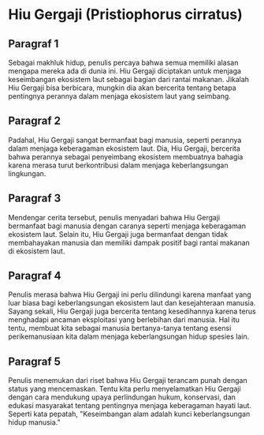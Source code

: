 # Hiu Gergaji (Pristiophorus cirratus)

## Paragraf 1

Sebagai makhluk hidup, penulis percaya bahwa semua memiliki alasan mengapa mereka ada di dunia ini. Hiu Gergaji diciptakan untuk menjaga keseimbangan ekosistem laut sebagai bagian dari rantai makanan. Jikalah Hiu Gergaji bisa berbicara, mungkin dia akan bercerita tentang betapa pentingnya perannya dalam menjaga ekosistem laut yang seimbang.

## Paragraf 2

Padahal, Hiu Gergaji sangat bermanfaat bagi manusia, seperti perannya dalam menjaga keberagaman ekosistem laut. Dia, Hiu Gergaji, bercerita bahwa perannya sebagai penyeimbang ekosistem membuatnya bahagia karena merasa turut berkontribusi dalam menjaga keberlangsungan lingkungan.

## Paragraf 3

Mendengar cerita tersebut, penulis menyadari bahwa Hiu Gergaji bermanfaat bagi manusia dengan caranya seperti menjaga keberagaman ekosistem laut. Selain itu, Hiu Gergaji juga bermanfaat dengan tidak membahayakan manusia dan memiliki dampak positif bagi rantai makanan di ekosistem laut.

## Paragraf 4

Penulis merasa bahwa Hiu Gergaji ini perlu dilindungi karena manfaat yang luar biasa bagi keberlangsungan ekosistem laut dan kesejahteraan manusia. Sayang sekali, Hiu Gergaji juga bercerita tentang kesedihannya karena terus menghadapi ancaman eksploitasi yang berlebihan dari manusia. Hal itu tentu, membuat kita sebagai manusia bertanya-tanya tentang esensi perikemanusiaan kita dalam menjaga keberlangsungan hidup spesies lain.

## Paragraf 5

Penulis menemukan dari riset bahwa Hiu Gergaji terancam punah dengan status yang mencemaskan. Tentu kita perlu menyelamatkan Hiu Gergaji dengan cara mendukung upaya perlindungan hukum, konservasi, dan edukasi masyarakat tentang pentingnya menjaga keberagaman hayati laut. Seperti kata pepatah, "Keseimbangan alam adalah kunci keberlangsungan hidup manusia."
